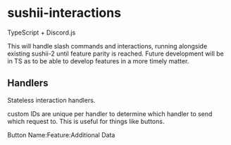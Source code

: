 # sushii-interactions

TypeScript + Discord.js

This will handle slash commands and interactions, running alongside existing
sushii-2 until feature parity is reached. Future development will be in TS as to
be able to develop features in a more timely matter.

## Handlers

Stateless interaction handlers.

custom IDs are unique per handler to determine which handler to send which 
request to. This is useful for things like buttons.

Button Name:Feature:Additional Data
